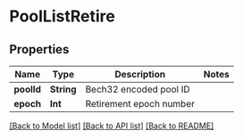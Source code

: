 # PoolListRetire

## Properties
Name | Type | Description | Notes
------------ | ------------- | ------------- | -------------
**poolId** | **String** | Bech32 encoded pool ID | 
**epoch** | **Int** | Retirement epoch number | 

[[Back to Model list]](../README.md#documentation-for-models) [[Back to API list]](../README.md#documentation-for-api-endpoints) [[Back to README]](../README.md)


